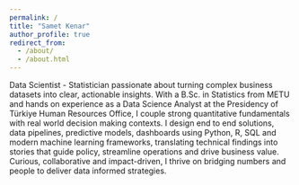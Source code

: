 ```yaml
---
permalink: /
title: "Samet Kenar"
author_profile: true
redirect_from: 
  - /about/
  - /about.html
---
```


Data Scientist - Statistician passionate about turning complex business datasets into clear, actionable insights. With a B.Sc. in Statistics from METU and hands on experience as a Data Science Analyst at the Presidency of Türkiye Human Resources Office, I couple strong quantitative fundamentals with real world decision making contexts. I design end to end solutions, data pipelines, predictive models, dashboards using Python, R, SQL and modern machine learning frameworks, translating technical findings into stories that guide policy, streamline operations and drive business value. Curious, collaborative and impact-driven, I thrive on bridging numbers and people to deliver data informed strategies.

